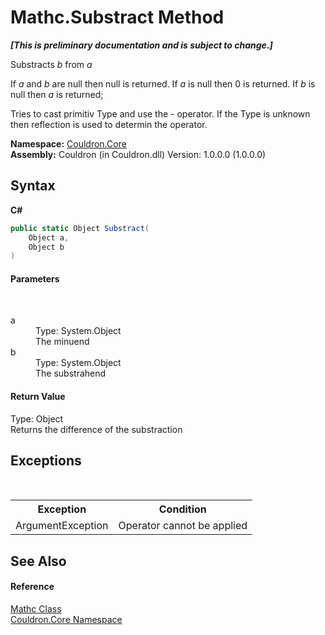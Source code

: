 # Mathc.Substract Method 
 _**\[This is preliminary documentation and is subject to change.\]**_

Substracts *b* from *a*

 If *a* and *b* are null then null is returned. If *a* is null then 0 is returned. If *b* is null then *a* is returned; 

 Tries to cast primitiv Type and use the - operator. If the Type is unknown then reflection is used to determin the operator.

**Namespace:**&nbsp;<a href="N_Couldron_Core">Couldron.Core</a><br />**Assembly:**&nbsp;Couldron (in Couldron.dll) Version: 1.0.0.0 (1.0.0.0)

## Syntax

**C#**<br />
``` C#
public static Object Substract(
	Object a,
	Object b
)
```


#### Parameters
&nbsp;<dl><dt>a</dt><dd>Type: System.Object<br />The minuend</dd><dt>b</dt><dd>Type: System.Object<br />The substrahend</dd></dl>

#### Return Value
Type: Object<br />Returns the difference of the substraction

## Exceptions
&nbsp;<table><tr><th>Exception</th><th>Condition</th></tr><tr><td>ArgumentException</td><td>Operator cannot be applied</td></tr></table>

## See Also


#### Reference
<a href="T_Couldron_Core_Mathc">Mathc Class</a><br /><a href="N_Couldron_Core">Couldron.Core Namespace</a><br />